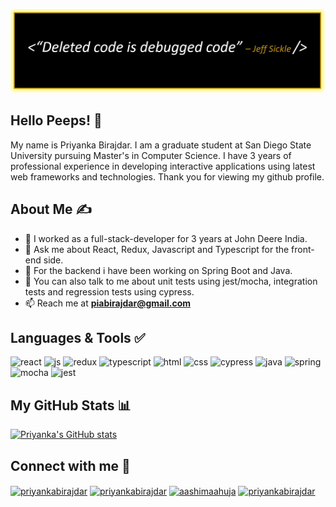 <!--
**piabirajdar/piabirajdar** is a ✨ _special_ ✨ repository because its `README.md` (this file) appears on your GitHub profile.

Here are some ideas to get you started:

- 🔭 I’m currently working on ...
- 🌱 I’m currently learning ...
- 👯 I’m looking to collaborate on ...
- 🤔 I’m looking for help with ...
- 💬 Ask me about ...
- 📫 How to reach me: ...
- 😄 Pronouns: ...
- ⚡ Fun fact: ...
-->
![Header](https://github.com/piabirajdar/piabirajdar/blob/main/header3.JPG)

## Hello Peeps! &#128075;

My name is Priyanka Birajdar. I am a graduate student at San Diego State University pursuing Master's in Computer Science. I have 3 years of professional experience in developing interactive applications using latest web frameworks and technologies. Thank you for viewing my github profile.

## About Me &#9997;
-  🔭 I worked as a full-stack-developer for 3 years at John Deere India.
- 💬 Ask me about React, Redux, Javascript and Typescript for the front-end side.
- 💬 For the backend i have been working on Spring Boot and Java.
- 💬 You can also talk to me about unit tests using jest/mocha, integration tests and regression tests using cypress.
-  📫 Reach me at **piabirajdar@gmail.com**


## Languages & Tools &#9989;
<p align='left'>
  <img src="https://upload.wikimedia.org/wikipedia/commons/thumb/a/a7/React-icon.svg/1280px-React-icon.svg.png" alt="react" width="auto" height="30"/>
    <img src='https://upload.wikimedia.org/wikipedia/commons/6/6a/JavaScript-logo.png' height='30' width='auto' alt="js">
   <img src='https://cdn.jsdelivr.net/npm/simple-icons@3.0.1/icons/redux.svg' height='30' width='auto' alt="redux">
     <img src='https://cdn.jsdelivr.net/npm/simple-icons@3.0.1/icons/typescript.svg' height='30' width='auto' alt="typescript">
  <img src="https://upload.wikimedia.org/wikipedia/commons/thumb/6/61/HTML5_logo_and_wordmark.svg/2048px-HTML5_logo_and_wordmark.svg.png" alt="html" width="40" height="40">
  <img src='https://upload.wikimedia.org/wikipedia/commons/thumb/d/d5/CSS3_logo_and_wordmark.svg/1200px-CSS3_logo_and_wordmark.svg.png' alt="css" width="40" height="40">
   <img src='https://cdn.jsdelivr.net/npm/simple-icons@3.0.1/icons/cypress.svg' height='30' width='auto' alt="cypress">
     <img src='https://cdn.jsdelivr.net/npm/simple-icons@3.0.1/icons/java.svg' height='30' width='auto' alt="java">
       <img src='https://cdn.jsdelivr.net/npm/simple-icons@3.0.1/icons/spring.svg' height='30' width='auto' alt="spring">
     <img src='https://cdn.jsdelivr.net/npm/simple-icons@3.0.1/icons/mocha.svg' height='30' width='auto' alt="mocha">
       <img src='https://cdn.jsdelivr.net/npm/simple-icons@3.0.1/icons/jest.svg' height='30' width='auto' alt="jest">
</p>

## My GitHub Stats &#128202;
 [![Priyanka's GitHub stats](https://github-readme-stats.vercel.app/api?username=piabirajdar&show_icons=true&theme=tokyonight)](https://github.com/piabirajdar/github-readme-stats) 
##  Connect with me &#129309;
<p align="left">
<a href="#" target="blank"><img align="center" src="https://raw.githubusercontent.com/rahuldkjain/github-profile-readme-generator/master/src/images/icons/Social/twitter.svg" alt="priyankabirajdar" height="30" width="40" /></a>
<a href="https://www.linkedin.com/in/priyankabirajdar/" target="blank"><img align="center" src="https://raw.githubusercontent.com/rahuldkjain/github-profile-readme-generator/master/src/images/icons/Social/linked-in-alt.svg" alt="priyankabirajdar" height="30" width="40" /></a>
<a href="https://instagram.com/priyankabirajdar_11" target="blank"><img align="center" src="https://raw.githubusercontent.com/rahuldkjain/github-profile-readme-generator/master/src/images/icons/Social/instagram.svg" alt="aashimaahuja" height="30" width="40" /></a>
<a href="https://github.com/piabirajdar" target="blank"><img align="center" src="https://cdn.jsdelivr.net/npm/simple-icons@3.0.1/icons/github.svg" alt="priyankabirajdar" height="30" width="40" /></a> 
  
